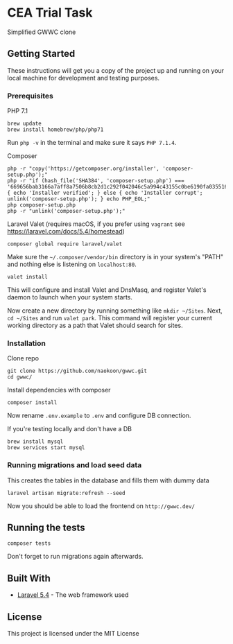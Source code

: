 # CEA Trial Task

Simplified GWWC clone

## Getting Started

These instructions will get you a copy of the project up and running on your local machine for development and testing purposes.

### Prerequisites

PHP 7.1
```
brew update
brew install homebrew/php/php71
```

Run `php -v` in the terminal and make sure it says `PHP 7.1.4`.

Composer
```
php -r "copy('https://getcomposer.org/installer', 'composer-setup.php');"
php -r "if (hash_file('SHA384', 'composer-setup.php') === '669656bab3166a7aff8a7506b8cb2d1c292f042046c5a994c43155c0be6190fa0355160742ab2e1c88d40d5be660b410') { echo 'Installer verified'; } else { echo 'Installer corrupt'; unlink('composer-setup.php'); } echo PHP_EOL;"
php composer-setup.php
php -r "unlink('composer-setup.php');"
```

Laravel Valet (requires macOS, if you prefer using `vagrant` see https://laravel.com/docs/5.4/homestead)
```
composer global require laravel/valet
```

Make sure the  `~/.composer/vendor/bin` directory is in your system's "PATH" and nothing else is listening on `localhost:80`.

```
valet install
```

This will configure and install Valet and DnsMasq, and register Valet's daemon to launch when your system starts.

Now create a new directory by running something like `mkdir ~/Sites`. Next, `cd ~/Sites` and run `valet park`. This command will register your current working directory as a path that Valet should search for sites.


### Installation

Clone repo

```
git clone https://github.com/naokoon/gwwc.git
cd gwwc/
```

Install dependencies with composer

```
composer install

```

Now rename `.env.example` to `.env` and configure DB connection.

If you're testing locally and don't have a DB

```
brew install mysql
brew services start mysql
```

### Running migrations and load seed data
This creates the tables in the database and fills them with dummy data

```
laravel artisan migrate:refresh --seed
```

Now you should be able to load the frontend on `http://gwwc.dev/`

## Running the tests

```
composer tests
```

Don't forget to run migrations again afterwards.


## Built With

* [Laravel 5.4](https://laravel.com/docs/5.4) - The web framework used


## License

This project is licensed under the MIT License
